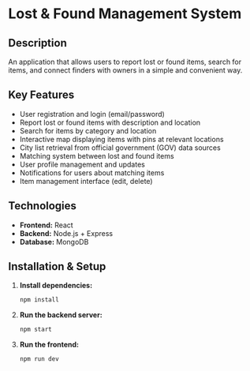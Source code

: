 # Lost & Found Management System

## Description
An application that allows users to report lost or found items, search for items, and connect finders with owners in a simple and convenient way.

## Key Features
- User registration and login (email/password)
- Report lost or found items with description and location
- Search for items by category and location
- Interactive map displaying items with pins at relevant locations
- City list retrieval from official government (GOV) data sources
- Matching system between lost and found items
- User profile management and updates
- Notifications for users about matching items
- Item management interface (edit, delete)

## Technologies
- **Frontend:** React  
- **Backend:** Node.js + Express  
- **Database:** MongoDB  

## Installation & Setup

1. **Install dependencies:**  
   ```bash
   npm install
2. **Run the backend server:**  
   ```bash
   npm start
3. **Run the frontend:**  
   ```bash
   npm run dev
